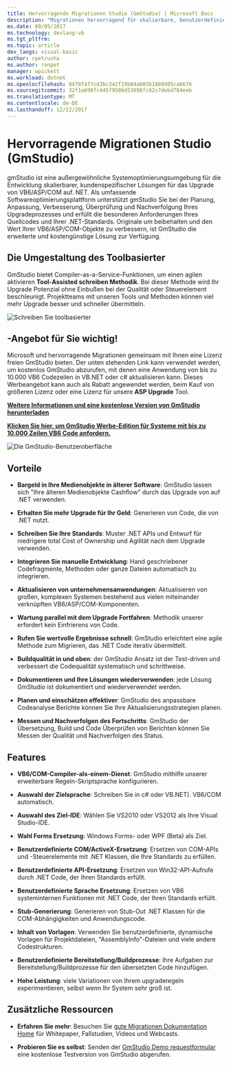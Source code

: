 ```yaml
---
title: Hervorragende Migrationen Studio (GmStudio) | Microsoft Docs
description: "Migrationen hervorragend für skalierbare, benutzerdefinierte VB6/ASP/COMM für .NET-Upgrade-Projektmappen"
ms.date: 09/05/2017
ms.technology: devlang-vb
ms.tgt_pltfrm: 
ms.topic: article
dev_langs: visual-basic
author: rpetrusha
ms.author: ronpet
manager: wpickett
ms.workload: dotnet
ms.openlocfilehash: 8478f4f7cd3bc342f19b84a085b1889405ca6676
ms.sourcegitcommit: 32f1a690fc445f9586d53698fc82c7debd784eeb
ms.translationtype: MT
ms.contentlocale: de-DE
ms.lasthandoff: 12/22/2017
---
```

# <a name="great-migrations-studio-gmstudio"></a>Hervorragende Migrationen Studio (GmStudio)

gmStudio ist eine außergewöhnliche Systemoptimierungsumgebung für die Entwicklung skalierbarer, kundenspezifischer Lösungen für das Upgrade von VB6/ASP/COM auf. NET. Als umfassende Softwareoptimierungsplattform unterstützt gmStudio Sie bei der Planung, Anpassung, Verbesserung, Überprüfung und Nachverfolgung Ihres Upgradeprozesses und erfüllt die besonderen Anforderungen Ihres Quellcodes und Ihrer .NET-Standards.  Originale um beibehalten und den Wert Ihrer VB6/ASP/COM-Objekte zu verbessern, ist GmStudio die erweiterte und kostengünstige Lösung zur Verfügung. 

## <a name="the-tool-assisted-rewrite"></a>Die Umgestaltung des Toolbasierter

GmStudio bietet Compiler-as-a-Service-Funktionen, um einen agilen aktivieren **Tool-Assisted schreiben Methodik**. Bei dieser Methode wird Ihr Upgrade Potenzial ohne Einbußen bei der Qualität oder Steuerelement beschleunigt. Projektteams mit unseren Tools und Methoden können viel mehr Upgrade besser und schneller übermitteln.

![Schreiben Sie toolbasierter](./media/tool-assisted-rewrite.png) 

## <a name="important-offer-for-you"></a>-Angebot für Sie wichtig!

Microsoft und hervorragende Migrationen gemeinsam mit Ihnen eine Lizenz freien GmStudio bieten. Der unten stehenden Link kann verwendet werden, um kostenlos GmStudio abzurufen, mit denen eine Anwendung von bis zu 10.000 VB6 Codezeilen in VB.NET oder c# aktualisieren kann. Dieses Werbeangebot kann auch als Rabatt angewendet werden, beim Kauf von größeren Lizenz oder eine Lizenz für unsere **ASP Upgrade** Tool.

[**Weitere Informationen und eine kostenlose Version von GmStudio herunterladen**](http://www.greatmigrations.com/resources/gmstudio-promotion.aspx)

[**Klicken Sie hier, um GmStudio Werbe-Edition für Systeme mit bis zu 10.000 Zeilen VB6 Code anfordern.**](http://www.greatmigrations.com/resources/gmstudio-promotion.aspx)

![Die GmStudio-Benutzeroberfläche](./media/gmstudio-ui.png) 

## <a name="benefits"></a>Vorteile

- **Bargeld in Ihre Medienobjekte in älterer Software**: GmStudio lassen sich "Ihre älteren Medienobjekte Cashflow" durch das Upgrade von auf .NET verwenden.

- **Erhalten Sie mehr Upgrade für Ihr Geld**: Generieren von Code, die von .NET nutzt.

- **Schreiben Sie Ihre Standards**: Muster .NET APIs und Entwurf für niedrigere total Cost of Ownership und Agilität nach dem Upgrade verwenden.  

- **Integrieren Sie manuelle Entwicklung**: Hand geschriebener Codefragmente, Methoden oder ganze Dateien automatisch zu integrieren. 

- **Aktualisieren von unternehmensanwendungen**: Aktualisieren von großen, komplexen Systemen bestehend aus vielen miteinander verknüpften VB6/ASP/COM-Komponenten.

- **Wartung parallel mit dem Upgrade Fortfahren**: Methodik unserer erfordert kein Einfrierens von Code.  

- **Rufen Sie wertvolle Ergebnisse schnell**: GmStudio erleichtert eine agile Methode zum Migrieren, das .NET Code iterativ übermittelt.
 
- **Buildqualität in und oben**: der GmStudio Ansatz ist der Test-driven und verbessert die Codequalität systematisch und schrittweise.

- **Dokumentieren und Ihre Lösungen wiederverwenden**: jede Lösung GmStudio ist dokumentiert und wiederverwendet werden.

- **Planen und einschätzen effektiver**: GmStudio des anpassbare Codeanalyse Berichte können Sie Ihre Aktualisierungsstrategien planen.

- **Messen und Nachverfolgen des Fortschritts**: GmStudio der Übersetzung, Build und Code Überprüfen von Berichten können Sie Messen der Qualität und Nachverfolgen des Status.

## <a name="features"></a>Features

- **VB6/COM-Compiler-als-einem-Dienst**: GmStudio mithilfe unserer erweiterbare Regeln-Skriptsprache konfigurieren.

- **Auswahl der Zielsprache**: Schreiben Sie in c# oder VB.NET). VB6/COM automatisch.

- **Auswahl des Ziel-IDE**: Wählen Sie VS2010 oder VS2012 als Ihre Visual Studio-IDE.

- **Wahl Forms Ersetzung**: Windows Forms- oder WPF (Beta) als Ziel.

- **Benutzerdefinierte COM/ActiveX-Ersetzung**: Ersetzen von COM-APIs und -Steuerelemente mit .NET Klassen, die Ihre Standards zu erfüllen.

- **Benutzerdefinierte API-Ersetzung**: Ersetzen von Win32-API-Aufrufe durch .NET Code, der Ihren Standards erfüllt.

- **Benutzerdefinierte Sprache Ersetzung**: Ersetzen von VB6 systeminternen Funktionen mit .NET Code, der Ihren Standards erfüllt.

- **Stub-Generierung**: Generieren von Stub-Out .NET Klassen für die COM-Abhängigkeiten und Anwendungscode.

- **Inhalt von Vorlagen**: Verwenden Sie benutzerdefinierte, dynamische Vorlagen für Projektdateien, "AssemblyInfo"-Dateien und viele andere Codestrukturen.

- **Benutzerdefinierte Bereitstellung/Buildprozesse**: Ihre Aufgaben zur Bereitstellung/Buildprozesse für den übersetzten Code hinzufügen.

- **Hohe Leistung**: viele Variationen von Ihrem upgraderegeln experimentieren, selbst wenn Ihr System sehr groß ist.

## <a name="additional-resources"></a>Zusätzliche Ressourcen

- **Erfahren Sie mehr**: Besuchen Sie [gute Migrationen Dokumentation Home](https://www.greatmigrations.com/resources/documentation.aspx) für Whitepaper, Fallstudien, Videos und Webcasts.

- **Probieren Sie es selbst**: Senden der [GmStudio Demo requestformular](http://www.greatmigrations.com/resources/gmstudio-promotion.aspx) eine kostenlose Testversion von GmStudio abgerufen.
  
